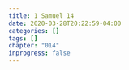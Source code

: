 ```yaml
---
title: 1 Samuel 14
date: 2020-03-28T20:22:59-04:00
categories: []
tags: []
chapter: "014"
inprogress: false
---
```


